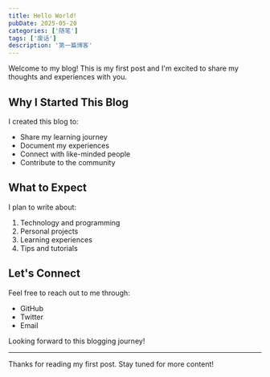 ```yaml
---
title: Hello World!
pubDate: 2025-05-20
categories: ['随笔']
tags: ['废话']
description: '第一篇博客'
---
```


Welcome to my blog! This is my first post and I'm excited to share my thoughts and experiences with you.

## Why I Started This Blog

I created this blog to:
- Share my learning journey
- Document my experiences
- Connect with like-minded people
- Contribute to the community

## What to Expect

I plan to write about:
1. Technology and programming
2. Personal projects
3. Learning experiences
4. Tips and tutorials

## Let's Connect

Feel free to reach out to me through:
- GitHub
- Twitter
- Email

Looking forward to this blogging journey!

---

Thanks for reading my first post. Stay tuned for more content!
